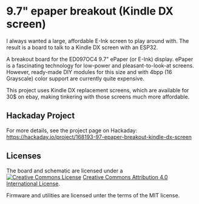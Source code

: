 9.7" epaper breakout (Kindle DX screen)
=======================================

I always wanted a large, affordable E-Ink screen to play around with. The result is a board to talk to a Kindle DX screen with an ESP32.

A breakout board for the ED097OC4 9.7" ePaper (or E-Ink) display. ePaper is a fascinating technology for low-power and pleasant-to-look-at screens. However, ready-made DIY modules for this size and with 4bpp (16 Grayscale) color support are currently quite expensive.

This project uses Kindle DX replacement screens, which are available for 30$ on ebay, making tinkering with those screens much more affordable.

Hackaday Project
----------------

For more details, see the project page on Hackaday: https://hackaday.io/project/168193-97-epaper-breakout-kindle-dx-screen

Licenses
--------

The board and schematic are licensed under a <a rel="license" href="http://creativecommons.org/licenses/by/4.0/"><img alt="Creative Commons License" style="border-width:0" src="https://i.creativecommons.org/l/by/4.0/80x15.png" /></a> <a rel="license" href="http://creativecommons.org/licenses/by/4.0/">Creative Commons Attribution 4.0 International License</a>.

Firmware and utilities are licensed unter the terms of the MIT license.
